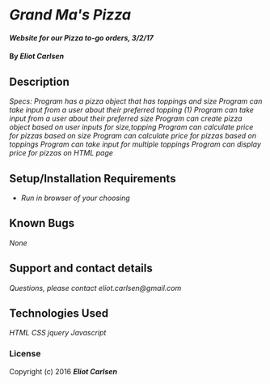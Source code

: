 # _Grand Ma's Pizza_

#### _Website for our Pizza to-go orders, 3/2/17_

#### By _**Eliot Carlsen**_

## Description

_Specs:_
_Program has a pizza object that has toppings and size_
_Program can take input from a user about their preferred topping (1)_
_Program can take input from a user about their preferred size_
_Program can create pizza object based on user inputs for size,topping_
_Program can calculate price for pizzas based on size_
_Program can calculate price for pizzas based on toppings_
_Program can take input for multiple toppings_
_Program can display price for pizzas on HTML page_

## Setup/Installation Requirements

* _Run in browser of your choosing_

## Known Bugs

_None_

## Support and contact details

_Questions, please contact eliot.carlsen@gmail.com_

## Technologies Used

_HTML_
_CSS_
_jquery_
_Javascript_

### License


Copyright (c) 2016 **_Eliot Carlsen_**
